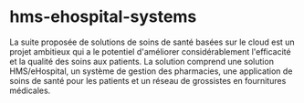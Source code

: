 # hms-ehospital-systems

La suite proposée de solutions de soins de santé basées sur le cloud est un projet ambitieux qui a le potentiel d'améliorer considérablement l'efficacité et la qualité des soins aux patients. La solution comprend une solution HMS/eHospital, un système de gestion des pharmacies, une application de soins de santé pour les patients et un réseau de grossistes en fournitures médicales.
